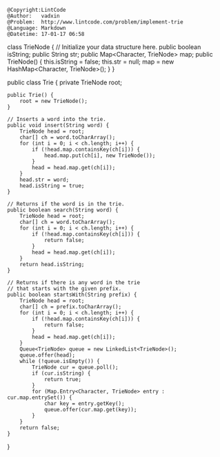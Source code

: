 ```
@Copyright:LintCode
@Author:   vadxin
@Problem:  http://www.lintcode.com/problem/implement-trie
@Language: Markdown
@Datetime: 17-01-17 06:58
```

class TrieNode {
    // Initialize your data structure here.
    public boolean isString;
    public String str;
    public Map<Character, TrieNode> map;
    public TrieNode() {
        this.isString = false;
        this.str = null;
        map = new HashMap<Character, TrieNode>();
    }
}

public class Trie {
    private TrieNode root;

    public Trie() {
        root = new TrieNode();
    }

    // Inserts a word into the trie.
    public void insert(String word) {
        TrieNode head = root;
        char[] ch = word.toCharArray();
        for (int i = 0; i < ch.length; i++) {
            if (!head.map.containsKey(ch[i])) {
                head.map.put(ch[i], new TrieNode());
            }
            head = head.map.get(ch[i]);
        }
        head.str = word;
        head.isString = true;
    }

    // Returns if the word is in the trie.
    public boolean search(String word) {
        TrieNode head = root;
        char[] ch = word.toCharArray();
        for (int i = 0; i < ch.length; i++) {
            if (!head.map.containsKey(ch[i])) {
                return false;
            }
            head = head.map.get(ch[i]);
        }
        return head.isString;
    }

    // Returns if there is any word in the trie
    // that starts with the given prefix.
    public boolean startsWith(String prefix) {
        TrieNode head = root;
        char[] ch = prefix.toCharArray();
        for (int i = 0; i < ch.length; i++) {
            if (!head.map.containsKey(ch[i])) {
                return false;
            }
            head = head.map.get(ch[i]);
        }
        Queue<TrieNode> queue = new LinkedList<TrieNode>();
        queue.offer(head);
        while (!queue.isEmpty()) {
            TrieNode cur = queue.poll();
            if (cur.isString) {
                return true;
            }
            for (Map.Entry<Character, TrieNode> entry : cur.map.entrySet()) {
                char key = entry.getKey();
                queue.offer(cur.map.get(key));
            }
        }
        return false;
    }
}